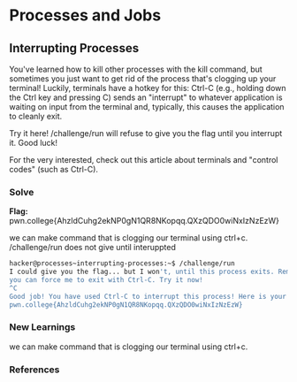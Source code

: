 # Processes and Jobs

## Interrupting Processes

You've learned how to kill other processes with the kill command, but sometimes you just want to get rid of the process that's clogging up your terminal! Luckily, terminals have a hotkey for this: Ctrl-C (e.g., holding down the Ctrl key and pressing C) sends an "interrupt" to whatever application is waiting on input from the terminal and, typically, this causes the application to cleanly exit.

Try it here! /challenge/run will refuse to give you the flag until you interrupt it. Good luck!

For the very interested, check out this article about terminals and "control codes" (such as Ctrl-C).

### Solve
**Flag:** pwn.college{AhzldCuhg2ekNP0gN1QR8NKopqq.QXzQDO0wiNxIzNzEzW}

we can make command that is clogging our terminal using ctrl+c. /challenge/run does not give until interuppted

```bash
hacker@processes~interrupting-processes:~$ /challenge/run
I could give you the flag... but I won't, until this process exits. Remember,
you can force me to exit with Ctrl-C. Try it now!
^C
Good job! You have used Ctrl-C to interrupt this process! Here is your flag:
pwn.college{AhzldCuhg2ekNP0gN1QR8NKopqq.QXzQDO0wiNxIzNzEzW}
```

### New Learnings
we can make command that is clogging our terminal using ctrl+c. 

### References
